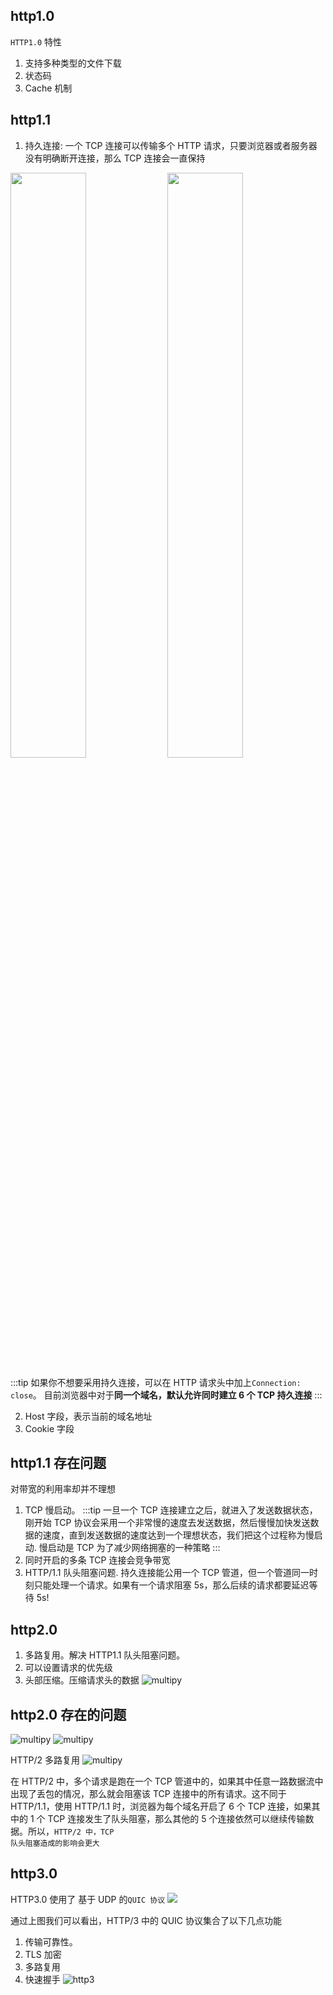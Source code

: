 ## http1.0

<code>HTTP1.0</code> 特性

1. 支持多种类型的文件下载
2. 状态码
3. Cache 机制

## http1.1

1. 持久连接: 一个 TCP 连接可以传输多个 HTTP 请求，只要浏览器或者服务器没有明确断开连接，那么 TCP 连接会一直保持

<img src="/assets/browser/http/1.png" style="width: 49%; vertical-align: middle;">
<img src="/assets/browser/http/2.png" style="width: 49%; vertical-align: middle;">

:::tip
如果你不想要采用持久连接，可以在 HTTP 请求头中加上<code>Connection: close</code>。
目前浏览器中对于<strong>同一个域名，默认允许同时建立 6 个 TCP 持久连接</strong>
:::

2. Host 字段，表示当前的域名地址
3. Cookie 字段

## http1.1 存在问题

对带宽的利用率却并不理想

1. TCP 慢启动。
   :::tip
   一旦一个 TCP 连接建立之后，就进入了发送数据状态，刚开始 TCP 协议会采用一个非常慢的速度去发送数据，然后慢慢加快发送数据的速度，直到发送数据的速度达到一个理想状态，我们把这个过程称为慢启动.
   慢启动是 TCP 为了减少网络拥塞的一种策略
   :::
2. 同时开启的多条 TCP 连接会竞争带宽
3. HTTP/1.1 队头阻塞问题. 持久连接能公用一个 TCP 管道，但一个管道同一时刻只能处理一个请求。如果有一个请求阻塞 5s，那么后续的请求都要延迟等待 5s!

## http2.0

1. 多路复用。解决 HTTP1.1 队头阻塞问题。
2. 可以设置请求的优先级
3. 头部压缩。压缩请求头的数据
   ![multipy](/assets/browser/http/3.png)

## http2.0 存在的问题

![multipy](/assets/browser/http/4.png)
![multipy](/assets/browser/http/5.png)

HTTP/2 多路复用
![multipy](/assets/browser/http/6.png)

在 HTTP/2 中，多个请求是跑在一个 TCP 管道中的，如果其中任意一路数据流中出现了丢包的情况，那么就会阻塞该 TCP 连接中的所有请求。这不同于 HTTP/1.1，使用 HTTP/1.1 时，浏览器为每个域名开启了 6 个 TCP 连接，如果其中的 1 个 TCP 连接发生了队头阻塞，那么其他的 5 个连接依然可以继续传输数据。所以，<code>HTTP/2 中，TCP 队头阻塞造成的影响会更大</code>

## http3.0

HTTP3.0 使用了 基于 UDP 的<code>QUIC 协议</code>
<img src="/assets/browser/http/7.png" />

通过上图我们可以看出，HTTP/3 中的 QUIC 协议集合了以下几点功能

1. 传输可靠性。
2. TLS 加密
3. 多路复用
4. 快速握手
   ![http3](/assets/browser/http/8.png)
